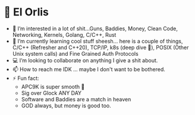 # 🫡 El Orlis
- 👀 I’m interested in a lot of shit...Guns, Baddies, Money, Clean Code, Networking, Kernels, Golang, C/C++, Rust
- 🌱 I’m currently learning cool stuff sheesh... here is a couple of things, C/C++ (Refresher and C++20), TCP/IP, k8s (deep dive 🤿), POSIX (Other Unix system calls) and Fine Grained Auth Protocols
- 💻 I’m looking to collaborate on anything I give a shit about.
- 📫 How to reach me IDK ... maybe I don't want to be bothered.
- ⚡ Fun fact: 
    - APC9K is super smooth 🔫 
    - Sig over Glock ANY DAY
    - Software and Baddies are a match in heaven
    - GOD always, but money is good too.

<!---
ElOrlis/ElOrlis is a ✨ special ✨ repository because its `README.md` (this file) appears on your GitHub profile.
You can click the Preview link to take a look at your changes.
--->
